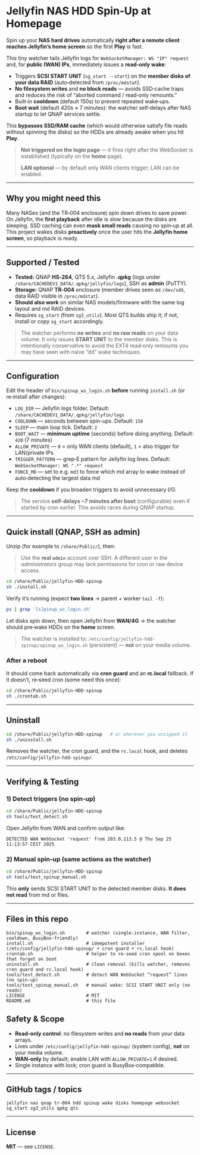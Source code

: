 # Jellyfin NAS HDD Spin‑Up at Homepage

Spin up your **NAS hard drives** automatically **right after a remote client reaches Jellyfin’s home screen** so the first **Play** is fast.

This tiny watcher tails Jellyfin logs for `WebSocketManager: WS "IP" request` and, for **public (WAN) IPs**, immediately issues a **read‑only wake**:
- Triggers **SCSI START UNIT** (`sg_start --start`) on the **member disks of your data RAID** (auto‑detected from `/proc/mdstat`).
- **No filesystem writes** and **no block reads** — avoids SSD‑cache traps and reduces the risk of “aborted command / read‑only remounts.”
- Built‑in **cooldown** (default 150s) to prevent repeated wake‑ups.
- **Boot wait** (default 420s ≈ 7 minutes): the watcher self‑delays after NAS startup to let QNAP services settle.

This **bypasses SSD/RAM cache** (which would otherwise satisfy file reads without spinning the disks) so the HDDs are already awake when you hit **Play**.

> **Not triggered on the login page** — it fires right after the WebSocket is established (typically on the **home** page).
>
> **LAN optional** — by default only WAN clients trigger; LAN can be enabled.

---

## Why you might need this

Many NASes (and the TR‑004 enclosure) spin down drives to save power. On Jellyfin, the **first playback** after idle is slow because the disks are sleeping. SSD caching can even **mask small reads** causing no spin‑up at all. This project wakes disks **proactively** once the user hits the **Jellyfin home screen**, so playback is ready.

---

## Supported / Tested

- **Tested:** QNAP **HS‑264**, QTS 5.x, Jellyfin **.qpkg** (logs under `/share/CACHEDEV1_DATA/.qpkg/jellyfin/logs`), SSH as **admin** (PuTTY).
- **Storage:** QNAP **TR‑004** enclosure (member drives seen as `/dev/sdX`, data RAID visible in `/proc/mdstat`).
- **Should also work** on similar NAS models/firmware with the same log layout and md RAID devices.
- Requires `sg_start` (from `sg3_utils`). Most QTS builds ship it; if not, install or copy `sg_start` accordingly.

> The watcher performs **no writes** and **no raw reads** on your data volume. It only issues **START UNIT** to the member disks. This is intentionally conservative to avoid the EXT4 read‑only remounts you may have seen with naive “dd” wake techniques.

---

## Configuration

Edit the header of `bin/spinup_ws_login.sh` **before** running `install.sh` (or re‑install after changes):

- `LOG_DIR` — Jellyfin logs folder. Default: `/share/CACHEDEV1_DATA/.qpkg/jellyfin/logs`
- `COOLDOWN` — seconds between spin-ups. Default: `150`
- `SLEEP` — main loop tick. Default: `2`
- `BOOT_WAIT` — **minimum uptime** (seconds) before doing anything. Default: `420` (7 minutes)
- `ALLOW_PRIVATE` — `0` = only WAN clients (default), `1` = also trigger for LAN/private IPs
- `TRIGGER_PATTERN` — grep‑E pattern for Jellyfin log lines. Default: `WebSocketManager: WS ".*" request`
- `FORCE_MD` — set to e.g. `md3` to force which md array to wake instead of auto‑detecting the largest data md

Keep the **cooldown** if you broaden triggers to avoid unnecessary I/O.

> The service **self-delays ~7 minutes after boot** (configurable) even if started by cron earlier. This avoids races during QNAP startup.

---

## Quick install (QNAP, SSH as **admin**)

Unzip (for example to `/share/Public/`), then:

> Use the **real `admin`** account over SSH. A different user in the *administrators* group may lack permissions for cron or raw device access.

```sh
cd /share/Public/jellyfin-HDD-spinup
sh ./install.sh
```

Verify it’s running (expect **two lines** → parent + worker `tail -f`):

```sh
ps | grep '[s]pinup_ws_login.sh'
```

Let disks spin down, then open Jellyfin from **WAN/4G** → the watcher should pre‑wake HDDs on the **home** screen.

> The watcher is installed to: `/etc/config/jellyfin-hdd-spinup/spinup_ws_login.sh` (persistent) — **not** on your media volume.

### After a reboot

It should come back automatically via **cron guard** and an **rc.local** fallback. If it doesn’t, re‑seed cron (some need this once):

```sh
cd /share/Public/jellyfin-HDD-spinup
sh ./crontab.sh
```

---

## Uninstall

```sh
cd /share/Public/jellyfin-HDD-spinup   # or wherever you unzipped it
sh ./uninstall.sh
```

Removes the watcher, the cron guard, and the `rc.local` hook, and deletes `/etc/config/jellyfin-hdd-spinup/`.

---

## Verifying & Testing

### 1) Detect triggers (no spin‑up)

```sh
cd /share/Public/jellyfin-HDD-spinup
sh tools/test_detect.sh
```
Open Jellyfin from WAN and confirm output like:

```
DETECTED WAN WebSocket 'request' from 203.0.113.5 @ Thu Sep 25 11:13:57 CEST 2025
```

### 2) Manual spin‑up (same actions as the watcher)

```sh
cd /share/Public/jellyfin-HDD-spinup
sh tools/test_spinup_manual.sh
```
This **only** sends SCSI START UNIT to the detected member disks. **It does not read** from md or files.

---

## Files in this repo

```
bin/spinup_ws_login.sh        # watcher (single-instance, WAN filter, cooldown, BusyBox-friendly)
install.sh                    # idempotent installer (/etc/config/jellyfin-hdd-spinup/ + cron guard + rc.local hook)
crontab.sh                    # helper to re-seed cron spool on boxes that forget on boot
uninstall.sh                  # clean removal (kills watcher, removes cron guard and rc.local hook)
tools/test_detect.sh          # detect WAN WebSocket “request” lines (no spin-up)
tools/test_spinup_manual.sh   # manual wake: SCSI START UNIT only (no reads)
LICENSE                       # MIT
README.md                     # this file
```

## Safety & Scope

- **Read‑only control**: no filesystem writes and **no reads** from your data arrays.
- Lives under `/etc/config/jellyfin-hdd-spinup/` (system config), **not** on your media volume.
- **WAN‑only** by default; enable LAN with `ALLOW_PRIVATE=1` if desired.
- Single instance with lock; cron guard is BusyBox‑compatible.

---

## GitHub tags / topics

```
jellyfin nas qnap tr-004 hdd spinup wake disks homepage websocket sg_start sg3_utils qpkg qts
```

---

## License

**MIT** — see `LICENSE`.
